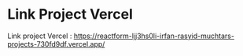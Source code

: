 # Link Project Vercel

Link project Vercel :
https://reactform-ljj3hs0li-irfan-rasyid-muchtars-projects-730fd9df.vercel.app/
